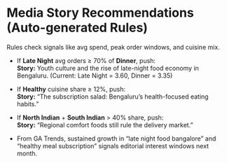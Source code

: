 # Media Story Recommendations (Auto-generated Rules)

Rules check signals like avg spend, peak order windows, and cuisine mix.

- If **Late Night** avg orders ≥ 70% of **Dinner**, push:  
  **Story:** Youth culture and the rise of late-night food economy in Bengaluru.
  (Current: Late Night = 3.60, Dinner = 3.35)

- If **Healthy** cuisine share ≥ 12%, push:  
  **Story:** “The subscription salad: Bengaluru’s health-focused eating habits.”

- If **North Indian** + **South Indian** > 40% share, push:  
  **Story:** “Regional comfort foods still rule the delivery market.”

- From GA Trends, sustained growth in “late night food bangalore” and “healthy meal subscription” signals editorial interest windows next month.
